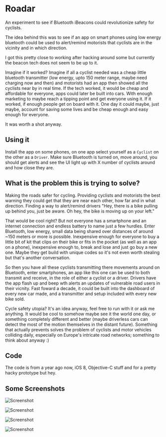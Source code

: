 # Roadar
An experiment to see if Bluetooth iBeacons could revolutionize safety for cyclists. 

The idea behind this was to see if an app on smart phones using low energy bluetooth could be used to alert/remind motorists that cyclists are in the vicinity and in which direction.

I got this pretty close to working after hacking around some but currently the beacon tech does not seem to be up to it.

Imagine if it worked? Imagine if all a cyclist needed was a cheap little bluetooth transmitter (low energy, upto 150 meter range, maybe need charging now and then) and motorists had an app then showed all the cyclists near by in real time. If the tech worked, it would be cheap and affordable for everyone, apps could later be built into cars. With enough marketing to maybe reach a tipping point and get everyone using it. If it worked, if enough people get on board with it. One day it could maybe, just maybe, account for saving some lives and be cheap enough and easy enough for everyone.

It was worth a shot anyway.

## Using it

Install the app on some phones, on one app select yourself as a `Cyclist` on the other as a `Driver`. Make sure Bluetooth is turned on, move around, you should get alerts and see the UI light up with X number of cyclists around and how close they are.

## What is the problem this is trying to solve?

Making the roads safer for cycling. Providing cyclists and motorists the best warning they could get that they are near each other, how far and in what direction. Finding a way to alert/remind drivers "Hey, there is a bike pulling up behind you, just be aware. Oh hey, the bike is moving up on your left."

That would be cool right? But not everyone has a smartphone and an internet connection and endless battery to name just a few hurdles. Enter Bluetooth, low energy, small data being shared over distances of around ~150 meters or more is possible. Inexpensive enough for everyone to buy a little bit of kit that clips on their bike or fits in the pocket (as well as an app on a phone), inexpensive enough to, break and lose and just go buy a new one. Maybe they get build with unique codes so it's not even worth stealing but that's another conversation.

So then you have all these cyclists transmitting there movements around on Bluetooth, enter smartphones, an app like this one can be used to both transmit and receive, in the role of either a cyclist or a driver. Drivers have the app flash up and beep wth alerts an updates of vulnerable road users in their vicnity. Fast foward a decade, it could be built into the dashboard of every new car made, and a transmitter and setup included with every new bike sold. 

Cycle safety utopia? It's an idea anyway, feel free to run with it or ask me anything. It would be cool to somehow maybe see it the world one day, or something completely different and better (maybe driverless cars can detect the most of the motion themselves in the distant future). Something that actually prevents solves the problem of cyclists and motor vehicles colliding daily, especially on Europe's intricate road networks; something to think about anyway :)

## Code

The code is from a year ago now, iOS 8, Objective-C stuff and for a pretty hacky prototype but hey.

## Some Screenshots

![Screenshot](https://raw.githubusercontent.com/robinhayward/Roadar/master/Screenshots/Screenshot4.png)

![Screenshot](https://raw.githubusercontent.com/robinhayward/Roadar/master/Screenshots/Screenshot3.png)

![Screenshot](https://raw.githubusercontent.com/robinhayward/Roadar/master/Screenshots/Screenshot2.png)

![Screenshot](https://raw.githubusercontent.com/robinhayward/Roadar/master/Screenshots/Screenshot1.png)

